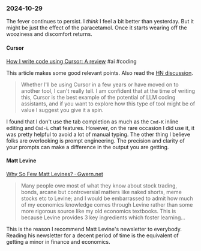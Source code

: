 ### 2024-10-29
The fever continues to persist. I _think_ I feel a bit better than yesterday. But it might be just the effect of the paracetamol. Once it starts wearing off the wooziness and discomfort returns.

#### Cursor 
[How I write code using Cursor: A review](https://www.arguingwithalgorithms.com/posts/cursor-review.html) #ai #coding 

This article makes some good relevant points. Also read the [HN discussion](https://news.ycombinator.com/item?id=41979203).

> Whether I'll be using Cursor in a few years or have moved on to another tool, I can't really tell. I am confident that at the time of writing this, Cursor is the best example of the potential of LLM coding assistants, and if you want to explore how this type of tool might be of value I suggest you give it a spin.

I found that I don't use the tab completion as much as the `Cmd-K` inline editing and `Cmd-L` chat features. However, on the rare occasion I did use it, it was pretty helpful to avoid a lot of manual typing. The other thing I believe folks are overlooking is prompt engineering. The precision and clarity of your prompts can make a difference in the output you are getting.

#### Matt Levine
[Why So Few Matt Levines? · Gwern.net](https://gwern.net/matt-levine)

> Many people owe most of what they know about stock trading, bonds, arcane but controversial matters like naked shorts, meme stocks etc to Levine; and I would be embarrassed to admit how much of my economics knowledge comes through Levine rather than some more rigorous source like my old economics textbooks. This is because Levine provides 3 key ingredients which foster learning…

This is the reason I recommend Matt Levine's newsletter to everybody. Reading his newsletter for a decent period of time is the equivalent of getting a minor in finance and economics.